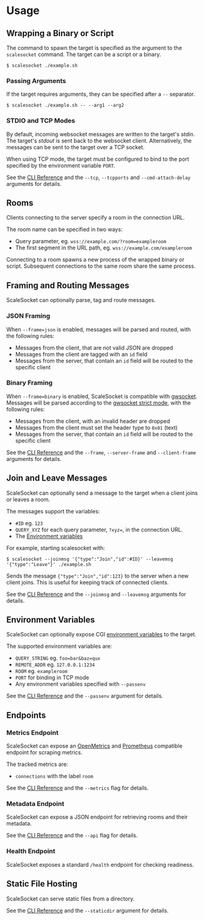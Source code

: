 # Usage

## Wrapping a Binary or Script

The command to spawn the target is specified as the argument to the `scalesocket` command.
The target can be a script or a binary.

```console
$ scalesocket ./example.sh
```

### Passing Arguments

If the target requires arguments, they can be specified after a `--` separator.

```console
$ scalesocket ./example.sh -- --arg1 --arg2
```

### STDIO and TCP Modes

By default, incoming websocket messages are written to the target's *stdin*.
The target's *stdout* is sent back to the websocket client.
Alternatively, the messages can be sent to the target over a TCP socket.

When using TCP mode, the target must be configured to bind to the port specified by the environment variable `PORT`.

See the [CLI Reference](/man/cli.md) and the `--tcp`, `--tcpports` and `--cmd-attach-delay` arguments for details.

## Rooms

Clients connecting to the server specify a room in the connection URL.

The room name can be specified in two ways:
* Query parameter, eg. `wss://example.com/?room=exampleroom`
* The first segment in the URL path, eg. `wss://example.com/exampleroom`

Connecting to a room spawns a new process of the wrapped binary or script. Subsequent connections to the same room share the same process.

## Framing and Routing Messages

ScaleSocket can optionally parse, tag and route messages.

### JSON Framing

When `--frame=json` is enabled, messages will be parsed and routed, with the following rules:
* Messages from the client, that are not valid JSON are dropped
* Messages from the client are tagged with an `id` field
* Messages from the server, that contain an `id` field will be routed to the specific client

### Binary Framing

When `--frame=binary` is enabled, ScaleSocket is compatible with [gwsocket](https://gwsocket.io/). Messages will be parsed according to the [gwsocket strict mode](https://gwsocket.io/man#man-strict-mode), with the following rules:
* Messages from the client, with an invalid header are dropped
* Messages from the client must set the header type to `0x01` (text)
* Messages from the server, that contain an `id` field will be routed to the specific client

See the [CLI Reference](/man/cli.md) and the `--frame`, `--server-frame` and `--client-frame` arguments for details.

## Join and Leave Messages

ScaleSocket can optionally send a message to the target when a client joins or leaves a room.

The messages support the variables:
* `#ID` eg. `123`
* `QUERY_XYZ` for each query parameter, `?xyz=`, in the connection URL.
* The [Environment variables](#environment-variables)

For example, starting scalesocket with:

```console
$ scalesocket --joinmsg '{"type":"Join","id":#ID}' --leavemsg '{"type":"Leave"}' ./example.sh
```

Sends the message `{"type":"Join","id":123}` to the server when a new client joins. This is useful for keeping track of connected clients.


See the [CLI Reference](/man/cli.md) and the `--joinmsg` and `--leavemsg` arguments for details.

## Environment Variables

ScaleSocket can optionally expose CGI [environment variables](https://www.rfc-editor.org/rfc/rfc3875.html) to the target.


The supported environment variables are:
* `QUERY_STRING` eg. `foo=bar&baz=qux`
* `REMOTE_ADDR` eg. `127.0.0.1:1234`
* `ROOM` eg. `exampleroom`
* `PORT` for binding in TCP mode
* Any environment variables specified with `--passenv`

See the [CLI Reference](/man/cli.md) and the `--passenv` argument for details.

## Endpoints

### Metrics Endpoint

ScaleSocket can expose an [OpenMetrics](https://openmetrics.io/) and [Prometheus](https://prometheus.io/) compatible endpoint for scraping metrics.

The tracked metrics are:
* `connections` with the label `room`

See the [CLI Reference](/man/cli.md) and the `--metrics` flag for details.

### Metadata Endpoint

ScaleSocket can expose a JSON endpoint for retrieving rooms and their metadata.

See the [CLI Reference](/man/cli.md) and the `--api` flag for details.

### Health Endpoint

ScaleSocket exposes a standard `/health` endpoint for checking readiness.

## Static File Hosting

ScaleSocket can serve static files from a directory.

See the [CLI Reference](/man/cli.md) and the `--staticdir` argument for details.